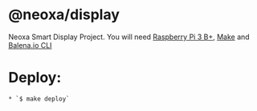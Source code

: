 # @neoxa/display
Neoxa Smart Display Project.
You will need [Raspberry Pi 3 B+](https://raspberrypi.org), [Make](https://github.com/mirror/make) and [Balena.io CLI](https://github.com/balena-io/balena-cli)

# Deploy:
	* `$ make deploy` 